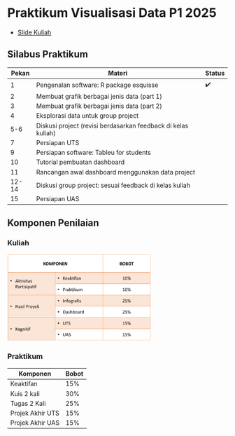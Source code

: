 # Praktikum Visualisasi Data P1 2025

- [Slide Kuliah](https://drive.google.com/drive/folders/1RRSBQVpkJQO836pm7BQZ-fIHg9wj5UTo)

## Silabus Praktikum

| Pekan | Materi                                                        | Status             |
| ----- | ------------------------------------------------------------- | ------------------ |
| 1     | Pengenalan software: R package esquisse                       | :heavy_check_mark: |
| 2     | Membuat grafik berbagai jenis data (part 1)                   |                    |
| 3     | Membuat grafik berbagai jenis data (part 2)                   |                    |
| 4     | Eksplorasi data untuk group project                           |                    |
| 5-6   | Diskusi project (revisi berdasarkan feedback di kelas kuliah) |                    |
| 7     | Persiapan UTS                                                 |                    |
| 9     | Persiapan software: Tableu for students                       |                    |
| 10    | Tutorial pembuatan dashboard                                  |                    |
| 11    | Rancangan awal dashboard menggunakan data project             |                    |
| 12-14 | Diskusi group project: sesuai feedback di kelas kuliah        |                    |
| 15    | Persiapan UAS                                                 |                    |

## Komponen Penilaian

### Kuliah

<img src="Dokumen/img/Komponen_Penilaian.png" alt="Komponen Penilaian" style="width:65%;">

### Praktikum

| Komponen         | Bobot |
| ---------------- | ----- |
| Keaktifan        | 15%   |
| Kuis 2 kali      | 30%   |
| Tugas 2 Kali     | 25%   |
| Projek Akhir UTS | 15%   |
| Projek Akhir UAS | 15%   |
